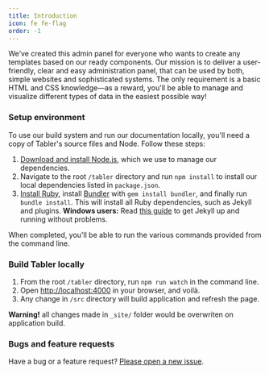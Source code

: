 ```yaml
---
title: Introduction
icon: fe fe-flag
order: -1
---
```


We’ve created this admin panel for everyone who wants to create any templates based on our ready components. Our mission is to deliver a user-friendly, clear and easy administration panel, that can be used by both, simple websites and sophisticated systems. The only requirement is a basic HTML and CSS knowledge—as a reward, you'll be able to manage and visualize different types of data in the easiest possible way!



### Setup environment

To use our build system and run our documentation locally, you'll need a copy of Tabler's source files and Node. Follow these steps:

1. [Download and install Node.js](https://nodejs.org/download/), which we use to manage our dependencies.
2. Navigate to the root `/tabler` directory and run `npm install` to install our local dependencies listed in `package.json`.
3. [Install Ruby](https://www.ruby-lang.org/en/documentation/installation/), install [Bundler](https://bundler.io/) with `gem install bundler`, and finally run `bundle install`. This will install all Ruby dependencies, such as Jekyll and plugins.
   **Windows users:** Read [this guide](https://jekyllrb.com/docs/windows/) to get Jekyll up and running without problems.
  
When completed, you'll be able to run the various commands provided from the command line.

### Build Tabler locally

1. From the root `/tabler` directory, run `npm run watch` in the command line.
2. Open [http://localhost:4000](http://localhost:4000) in your browser, and voilà.
3. Any change in `/src` directory will build application and refresh the page.

<div class="alert alert-warning">
<strong>Warning!</strong> all changes made in <code>_site/</code> folder would be overwriten on application build.
</div>

### Bugs and feature requests

Have a bug or a feature request? [Please open a new issue](https://github.com/tabler/tabler/issues/new).